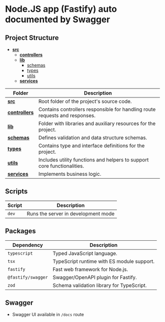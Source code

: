 # Node.JS app (Fastify) auto documented by Swagger

## Project Structure
- [**src**](https://github.com/pedroaurelli/fastify-swager/tree/main/src)
  - [**controllers**](https://github.com/pedroaurelli/fastify-swager/tree/main/src/controllers)
  - [**lib**](https://github.com/pedroaurelli/fastify-swager/tree/main/src/lib)
    - [schemas](https://github.com/pedroaurelli/fastify-swager/tree/main/src/lib/schemas)
    - [types](https://github.com/pedroaurelli/fastify-swager/tree/main/src/lib/types)
    - [utils](https://github.com/pedroaurelli/fastify-swager/tree/main/src/lib/utils)
  - [**services**](https://github.com/pedroaurelli/fastify-swager/tree/main/src/services)

| **Folder**                                                                                         | **Description**                                                                                  |
|----------------------------------------------------------------------------------------------------|--------------------------------------------------------------------------------------------------|
| [**src**](https://github.com/pedroaurelli/fastify-swager/tree/main/src)                            | Root folder of the project's source code.                                                       |
| [**controllers**](https://github.com/pedroaurelli/fastify-swager/tree/main/src/controllers)        | Contains controllers responsible for handling route requests and responses.                     |
| [**lib**](https://github.com/pedroaurelli/fastify-swager/tree/main/src/lib)                        | Folder with libraries and auxiliary resources for the project.                                  |
| [**schemas**](https://github.com/pedroaurelli/fastify-swager/tree/main/src/lib/schemas)            | Defines validation and data structure schemas.                                                  |
| [**types**](https://github.com/pedroaurelli/fastify-swager/tree/main/src/lib/types)                | Contains type and interface definitions for the project.                                        |
| [**utils**](https://github.com/pedroaurelli/fastify-swager/tree/main/src/lib/utils)                | Includes utility functions and helpers to support core functionalities.                         |
| [**services**](https://github.com/pedroaurelli/fastify-swager/tree/main/src/services)              | Implements business logic.              |

## Scripts
| **Script** | **Description**                                         |
|------------|---------------------------------------------------------|
| `dev`      | Runs the server in development mode|

## Packages
| **Dependency**         | **Description**                                      |
|-------------------------|------------------------------------------------------|
| `typescript`           | Typed JavaScript language.                           |
| `tsx`                  | TypeScript runtime with ES module support.           |
| `fastify`              | Fast web framework for Node.js.                      |
| `@fastify/swagger`     | Swagger/OpenAPI plugin for Fastify.                  |
| `zod`                  | Schema validation library for TypeScript.            |

## Swagger
- Swagger UI available in `/docs` route
